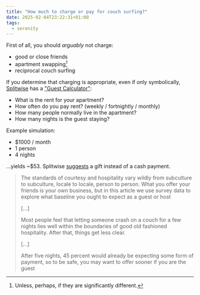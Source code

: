 ```yaml
---
title: "How much to charge or pay for couch surfing?"
date: 2025-02-04T23:22:31+01:00
tags:
  - serenity
---
```


First of all, you should _arguably_ not charge:

- good or close friends
- apartment swapping[^1]
- reciprocal couch surfing

If you determine that charging is appropriate, even if only symbolically,
[Splitwise](https://splitwise.com) has a ["Guest
Calculator"](https://secure.splitwise.com/calculators/guest):

- What is the rent for your apartment?
- How often do you pay rent? (weekly / fortnightly / monthly)
- How many people normally live in the apartment?
- How many nights is the guest staying?

Example simulation:

- $1000 / month
- 1 person
- 4 nights

...yields ~$53. Splitwise
[suggests](https://blog.splitwise.com/2011/08/25/how-much-to-charge-a-couch-crasher/)
a gift instead of a cash payment.

> The standards of courtesy and hospitality vary wildly from subculture to
> subculture, locale to locale, person to person. What you offer your friends is
> your own business, but in this article we use survey data to explore what
> baseline you ought to expect as a guest or host
>
> [...]
>
> Most people feel that letting someone crash on a couch for a few nights lies
> well within the boundaries of good old fashioned hospitality. After that,
> things get less clear.
>
> [...]
>
> After five nights, 45 percent would already be expecting some form of payment,
> so to be safe, you may want to offer sooner if you are the guest


[^1]: Unless, perhaps, if they are significantly different.
